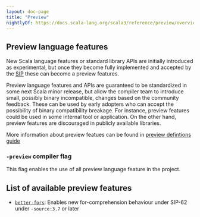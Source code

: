 ```yaml
---
layout: doc-page
title: "Preview"
nightlyOf: https://docs.scala-lang.org/scala3/reference/preview/overview.html
---
```


## Preview language features

New Scala language features or standard library APIs are initially introduced as experimental, but once they become fully implemented and accepted by the [SIP](https://docs.scala-lang.org/sips/) these can become a preview features.

Preview language features and APIs are guaranteed to be standardized in some next Scala minor release, but allow the compiler team to introduce small, possibly binary incompatible, changes based on the community feedback.
These can be used by early adopters who can accept the possibility of binary compatibility breakage. For instance, preview features could be used in some internal tool or application. On the other hand, preview features are discouraged in publicly available libraries.

More information about preview featues can be found in [preview defintions guide](../other-new-features/preview-defs.md)

### `-preview` compiler flag

This flag enables the use of all preview language feature in the project.


## List of available preview features

* [`better-fors`](./better-fors.md): Enables new for-comprehension behaviour under SIP-62 under `-source:3.7` or later

